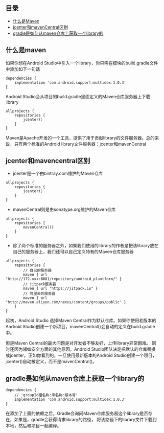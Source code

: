 ## 目录
* [什么是Maven](#什么是maven)
* [jcenter和mavenCentral区别](#jcenter和mavencentral区别)
* [gradle是如何从maven仓库上获取一个library的](#gradle是如何从maven仓库上获取一个library的)



## 什么是maven
如果你想在Android Studio中引入一个library，你只需在模块的build.gradle文件中添加如下一句话
```
dependencies {
    implementation 'com.android.support:multidex:1.0.3'
}
```
Android Studio会从项目的build.gradle里面定义的Maven仓库服务器上下载library
```
allprojects {
    repositories {
        jcenter()
    }
}
```

Maven是Apache开发的一个工具，提供了用于贡献library的文件服务器。总的来说，只有两个标准的Android library文件服务器：jcenter和mavenCentral



## jcenter和mavencentral区别

- jcenter是一个由bintray.com维护的Maven仓库
```
allprojects {
    repositories {
        jcenter()
    }
}
```
- mavenCentral则是由sonatype.org维护的Maven仓库
```
allprojects {
    repositories {
        mavenCentral()
    }
}
```
- 除了两个标准的服务器之外，如果我们使用的library的作者是把该library放在自己的服务器上，我们还可以自己定义特有的Maven仓库服务器
```
allprojects {
    repositories {
        // 自己的服务器
        maven { url "http://172.xxx:8081/repository/android_plantform/" }
        // jitpack服务器
        maven { url "https://jitpack.io" }
        // 阿里云的服务器
        maven { url 'http://maven.aliyun.com/nexus/content/groups/public' }
    }
}
```

起初，Android Studio 选择Maven Central作为默认仓库。如果你使用老版本的Android Studio创建一个新项目，mavenCentral()会自动的定义在build.gradle中。

但是Maven Central的最大问题是对开发者不够友好，上传library异常困难。
同时还因为诸如安全方面的其他原因，Android Studio团队决定把默认的仓库替换成jcenter。正如你看到的，一旦使用最新版本的Android Studio创建一个项目，jcenter()自动被定义，而不是mavenCentral()。


## gradle是如何从maven仓库上获取一个library的
```
dependencies {
    // 'groupId组名称:库名称:版本号'
    implementation 'com.android.support:multidex:1.0.3'
}
```
在添加了上面的依赖之后，Gradle会询问Maven仓库服务器这个library是否存在，如果是，gradle会获得请求library的路径，
将该路径下的library文件下载到本地，然后和项目一起编译。






